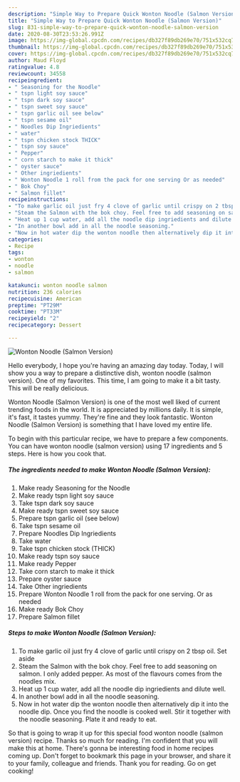 ```yaml
---
description: "Simple Way to Prepare Quick Wonton Noodle (Salmon Version)"
title: "Simple Way to Prepare Quick Wonton Noodle (Salmon Version)"
slug: 831-simple-way-to-prepare-quick-wonton-noodle-salmon-version
date: 2020-08-30T23:53:26.991Z
image: https://img-global.cpcdn.com/recipes/db327f89db269e70/751x532cq70/wonton-noodle-salmon-version-recipe-main-photo.jpg
thumbnail: https://img-global.cpcdn.com/recipes/db327f89db269e70/751x532cq70/wonton-noodle-salmon-version-recipe-main-photo.jpg
cover: https://img-global.cpcdn.com/recipes/db327f89db269e70/751x532cq70/wonton-noodle-salmon-version-recipe-main-photo.jpg
author: Maud Floyd
ratingvalue: 4.8
reviewcount: 34558
recipeingredient:
- " Seasoning for the Noodle"
- " tspn light soy sauce"
- " tspn dark soy sauce"
- " tspn sweet soy sauce"
- " tspn garlic oil see below"
- " tspn sesame oil"
- " Noodles Dip Ingriedients"
- " water"
- " tspn chicken stock THICK"
- " tspn soy sauce"
- " Pepper"
- " corn starch to make it thick"
- " oyster sauce"
- " Other ingriedients"
- " Wonton Noodle 1 roll from the pack for one serving Or as needed"
- " Bok Choy"
- " Salmon fillet"
recipeinstructions:
- "To make garlic oil just fry 4 clove of garlic until crispy on 2 tbsp oil. Set aside"
- "Steam the Salmon with the bok choy. Feel free to add seasoning on salmon. I only added pepper. As most of the flavours comes from the noodles mix."
- "Heat up 1 cup water, add all the noodle dip ingriedients and dilute well."
- "In another bowl add in all the noodle seasoning."
- "Now in hot water dip the wonton noodle then alternatively dip it into the noodle dip. Once you find the noodle is cooked well. Stir it together with the noodle seasoning. Plate it and ready to eat."
categories:
- Recipe
tags:
- wonton
- noodle
- salmon

katakunci: wonton noodle salmon 
nutrition: 236 calories
recipecuisine: American
preptime: "PT29M"
cooktime: "PT33M"
recipeyield: "2"
recipecategory: Dessert

---
```



![Wonton Noodle (Salmon Version)](https://img-global.cpcdn.com/recipes/db327f89db269e70/751x532cq70/wonton-noodle-salmon-version-recipe-main-photo.jpg)

Hello everybody, I hope you're having an amazing day today. Today, I will show you a way to prepare a distinctive dish, wonton noodle (salmon version). One of my favorites. This time, I am going to make it a bit tasty. This will be really delicious.

Wonton Noodle (Salmon Version) is one of the most well liked of current trending foods in the world. It is appreciated by millions daily. It is simple, it's fast, it tastes yummy. They're fine and they look fantastic. Wonton Noodle (Salmon Version) is something that I have loved my entire life.




To begin with this particular recipe, we have to prepare a few components. You can have wonton noodle (salmon version) using 17 ingredients and 5 steps. Here is how you cook that.

<!--inarticleads1-->

##### The ingredients needed to make Wonton Noodle (Salmon Version):

1. Make ready  Seasoning for the Noodle
1. Make ready  tspn light soy sauce
1. Take  tspn dark soy sauce
1. Make ready  tspn sweet soy sauce
1. Prepare  tspn garlic oil (see below)
1. Take  tspn sesame oil
1. Prepare  Noodles Dip Ingriedients
1. Take  water
1. Take  tspn chicken stock (THICK)
1. Make ready  tspn soy sauce
1. Make ready  Pepper
1. Take  corn starch to make it thick
1. Prepare  oyster sauce
1. Take  Other ingriedients
1. Prepare  Wonton Noodle 1 roll from the pack for one serving. Or as needed
1. Make ready  Bok Choy
1. Prepare  Salmon fillet




<!--inarticleads2-->

##### Steps to make Wonton Noodle (Salmon Version):

1. To make garlic oil just fry 4 clove of garlic until crispy on 2 tbsp oil. Set aside
1. Steam the Salmon with the bok choy. Feel free to add seasoning on salmon. I only added pepper. As most of the flavours comes from the noodles mix.
1. Heat up 1 cup water, add all the noodle dip ingriedients and dilute well.
1. In another bowl add in all the noodle seasoning.
1. Now in hot water dip the wonton noodle then alternatively dip it into the noodle dip. Once you find the noodle is cooked well. Stir it together with the noodle seasoning. Plate it and ready to eat.




So that is going to wrap it up for this special food wonton noodle (salmon version) recipe. Thanks so much for reading. I'm confident that you will make this at home. There's gonna be interesting food in home recipes coming up. Don't forget to bookmark this page in your browser, and share it to your family, colleague and friends. Thank you for reading. Go on get cooking!
